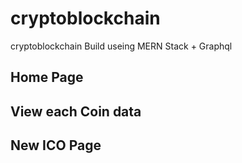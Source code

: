 # cryptoblockchain
cryptoblockchain   Build useing MERN Stack + Graphql

## Home Page
<blockquote class="imgur-embed-pub" lang="en" data-id="a/omSgRtD"><a href="//imgur.com/omSgRtD"></a></blockquote><script async src="//s.imgur.com/min/embed.js" charset="utf-8"></script>

## View each Coin data
<blockquote class="imgur-embed-pub" lang="en" data-id="a/L2oJc6d"><a href="//imgur.com/L2oJc6d"></a></blockquote><script async src="//s.imgur.com/min/embed.js" charset="utf-8"></script>

## New ICO Page
<blockquote class="imgur-embed-pub" lang="en" data-id="a/Xzn2VlY"><a href="//imgur.com/Xzn2VlY"></a></blockquote><script async src="//s.imgur.com/min/embed.js" charset="utf-8"></script>